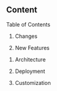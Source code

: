 <!-- .slide: data-state="normal toc" id="agenda-1col" data-timing="20s" data-menu-title="Agenda with one column" -->

## Content

<div class="breadcrumbs">Table of Contents</div>

1. Changes

1. New Features
<!-- > Description of the section reperum volest licius -->

1. Architecture

1. Deployment

1. Customization

